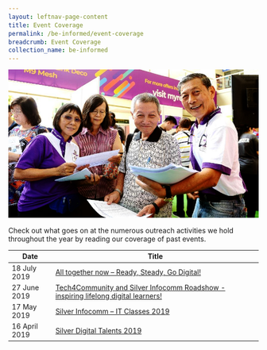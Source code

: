 ```yaml
---
layout: leftnav-page-content
title: Event Coverage
permalink: /be-informed/event-coverage
breadcrumb: Event Coverage
collection_name: be-informed
---
```


![picture](/images/be-informed/event-coverage-1.jpg)

Check out what goes on at the numerous outreach activities we hold throughout the year by reading our coverage of past events.

| Date | Title |
|--|--|
| 18 July 2019 | [All together now – Ready, Steady, Go Digital!](/di-fest-promo-2019/) |
| 27 June 2019 | [Tech4Community and Silver Infocomm Roadshow - inspiring lifelong digital learners!](/tech4community-2019-06-27/) |
| 17 May 2019 | [Silver Infocomm – IT Classes 2019 ](/pick-up-digital-skills-and-learn-to-use-technology-confidently-for-daily-activities/) |
| 16 April 2019 | [Silver Digital Talents 2019](/share-your-life-experiences-with-everyone–digitally/) |

